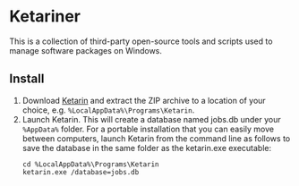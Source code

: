 # Ketariner

This is a collection of third-party open-source tools and scripts used to manage software packages on Windows.

## Install

1. Download [Ketarin](https://ketarin.org/download) and extract the ZIP archive to a location of your choice, e.g. `%LocalAppData%\Programs\Ketarin`.
2. Launch Ketarin. This will create a database named jobs.db under your `%AppData%` folder. For a portable installation that you can easily move between computers, launch Ketarin from the command line as follows to save the database in the same folder as the ketarin.exe executable:
    ```
    cd %LocalAppData%\Programs\Ketarin
    ketarin.exe /database=jobs.db
    ``` 
